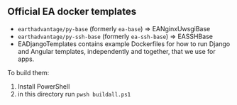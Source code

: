 ## Official EA docker templates

* `earthadvantage/py-base` (formerly `ea-base`) => EANginxUwsgiBase
* `earthadvantage/py-ssh-base` (formerly `ea-ssh-base`) => EASSHBase
* EADjangoTemplates contains example Dockerfiles for how to run Django and Angular templates, independently and together, that we use for apps.

To build them:
1. Install PowerShell
2. in this directory run `pwsh buildall.ps1`
